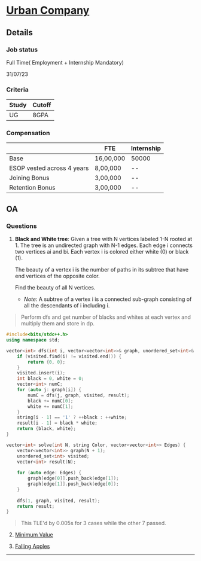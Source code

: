 # [Urban Company](http://www.urbancompany.com/)

## Details

### Job status

Full Time( Employment + Internship Mandatory)

31/07/23

### Criteria

|Study|Cutoff|
|-----|------|
|UG|8GPA|

### Compensation

||FTE|Internship|
|--|-----|------|
|Base|16,00,000|50000|
|ESOP vested across 4 years|8,00,000|--|
|Joining Bonus|3,00,000|--|
|Retention Bonus|3,00,000|--|

## OA

### Questions

1. **Black and White tree**: Given a tree with N vertices labeled 1-N rooted at 1. The tree is an undirected graph with N-1 edges. Each edge i connects two vertices ai and bi. Each vertex i is colored either white (0) or black (1).

    The beauty of a vertex i is the number of paths in its subtree that have end vertices of the opposite color.

    Find the beauty of all N vertices.

    - *Note*: A subtree of a vertex i is a connected sub-graph consisting of all the descendants of i including i.

> Perform dfs and get number of blacks and whites at each vertex and multiply them and store in dp.

```cpp
#include<bits/stdc++.h>
using namespace std;

vector<int> dfs(int i, vector<vector<int>>& graph, unordered_set<int>& visited, vector<int>& result) {
    if (visited.find(i) != visited.end()) {
        return {0, 0};
    }
    visited.insert(i);
    int black = 0, white = 0;
    vector<int> numC;
    for (auto j: graph[i]) {
        numC = dfs(j, graph, visited, result);
        black += numC[0];
        white += numC[1];
    }
    string[i - 1] == '1' ? ++black : ++white;
    result[i - 1] = black * white;
    return {black, white};
}

vector<int> solve(int N, string Color, vector<vector<int>> Edges) {
    vector<vector<int>> graph(N + 1);
    unordered_set<int> visited;
    vector<int> result(N);
    
    for (auto edge: Edges) {
        graph[edge[0]].push_back(edge[1]);
        graph[edge[1]].push_back(edge[0]);
    }
    
    dfs(1, graph, visited, result);
    return result;
}
```

> This TLE'd by 0.005s for 3 cases while the other 7 passed.

2. [Minimum Value](https://codeforces.com/problemset/problem/360/B)

3. [Falling Apples](https://www.thejoboverflow.com/problem/147/)

---
